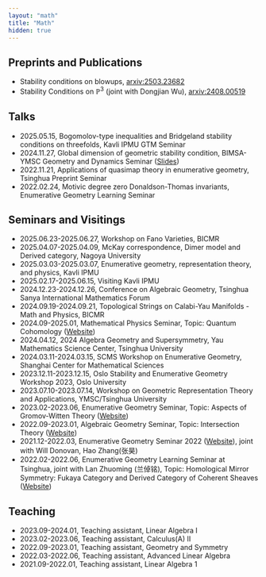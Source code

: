 ```yaml
---
layout: "math"
title: "Math"
hidden: true
---
```



## Preprints and Publications
- Stability conditions on blowups, [arxiv:2503.23682](https://arxiv.org/abs/2503.23682)
- Stability Conditions on $\mathbb{P}^3$ (joint with Dongjian Wu), [arxiv:2408.00519](https://arxiv.org/abs/2408.00519)

## Talks
- 2025.05.15, Bogomolov-type inequalities and Bridgeland stability conditions on threefolds, Kavli IPMU GTM Seminar 
- 2024.11.27, Global dimension of geometric stability condition, BIMSA-YMSC Geometry and Dynamics Seminar ([Slides](/file/GDSlides.pdf))
- 2022.11.21, Applications of quasimap theory in enumerative geometry, Tsinghua Preprint Seminar
- 2022.02.24, Motivic degree zero Donaldson-Thomas invariants, Enumerative Geometry Learning Seminar

## Seminars and Visitings
- 2025.06.23-2025.06.27, Workshop on Fano Varieties, BICMR
- 2025.04.07-2025.04.09, McKay correspondence, Dimer model and Derived category, Nagoya University
- 2025.03.03-2025.03.07, Enumerative geometry, representation theory, and physics, Kavli IPMU
- 2025.02.17-2025.06.15, Visiting Kavli IPMU
- 2024.12.23-2024.12.26, Conference on Algebraic Geometry, Tsinghua Sanya International Mathematics Forum
- 2024.09.19-2024.09.21, Topological Strings on Calabi-Yau Manifolds - Math and Physics, BICMR
- 2024.09-2025.01, Mathematical Physics Seminar, Topic: Quantum Cohomology ([Website](/post/mathematical_physics_seminar_2024_autumn/))
- 2024.04.12, 2024 Algebra Geometry and Supersymmetry, Yau Mathematics Science Center, Tsinghua University
- 2024.03.11-2024.03.15, SCMS Workshop on Enumerative Geometry, Shanghai Center for Mathematical Sciences
- 2023.12.11-2023.12.15, Oslo Stability and Enumerative Geometry Workshop 2023, Oslo University
- 2023.07.10-2023.07.14, Workshop on Geometric Representation Theory and Applications, YMSC/Tsinghua University
- 2023.02-2023.06, Enumerative Geometry Seminar, Topic: Aspects of Gromov-Witten Theory ([Website](/post/enumerative_geometry_seminar_2023_spring/))
- 2022.09-2023.01, Algebraic Geometry Seminar, Topic: Intersection Theory ([Website](/post/algebraic_geometry_seminar_2022_fall/))
- 2021.12-2022.03, Enumerative Geometry Seminar 2022 ([Website](https://yau-msc-events.github.io/seminars.html)), joint with Will Donovan, Hao Zhang(张昊)
- 2022.02-2022.06, Enumerative Geometry Learning Seminar at Tsinghua, joint with Lan Zhuoming (兰倬铭), Topic: Homological Mirror Symmetry: Fukaya Category and Derived Category of Coherent Sheaves ([Website](/post/enumerative_geometry_seminar_2022/))

## Teaching
- 2023.09-2024.01, Teaching assistant, Linear Algebra I
- 2023.02-2023.06, Teaching assistant, Calculus(A) II
- 2022.09-2023.01, Teaching assistant, Geometry and Symmetry
- 2022.03-2022.06, Teaching assistant, Advanced Linear Algebra
- 2021.09-2022.01, Teaching assistant, Linear Algebra 1
